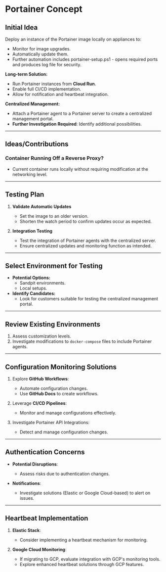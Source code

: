 # Portainer Concept

## Initial Idea
Deploy an instance of the Portainer image locally on appliances to:
- Monitor for image upgrades.
- Automatically update them.
- Further automation includes portainer-setup.ps1 - opens required ports and produces log file for security.

**Long-term Solution:**
- Run Portainer instances from **Cloud Run**.
- Enable full CI/CD implementation.
- Allow for notification and heartbeat integration.

**Centralized Management:**
- Attach a Portainer agent to a Portainer server to create a centralized management portal.
- **Further Investigation Required**: Identify additional possibilities.


---

## Ideas/Contributions

### Container Running Off a Reverse Proxy?
- Current container runs locally without requiring modification at the networking level.

---

## Testing Plan

1. **Validate Automatic Updates**
   - Set the image to an older version.
   - Shorten the watch period to confirm updates occur as expected.

2. **Integration Testing**
   - Test the integration of Portainer agents with the centralized server.
   - Ensure centralized updates and monitoring function as intended.

---

## Select Environment for Testing
- **Potential Options:**
  - Sandpit environments.
  - Local setups.
- **Identify Candidates:**
  - Look for customers suitable for testing the centralized management portal.

---

## Review Existing Environments
1. Assess customization levels.
2. Investigate modifications to `docker-compose` files to include Portainer agents.


---

## Configuration Monitoring Solutions

1. Explore **GitHub Workflows**:
   - Automate configuration changes.
   - Use **GitHub Docs** to create workflows.

2. Leverage **CI/CD Pipelines**:
   - Monitor and manage configurations effectively.

3. Investigate Portainer API Integrations:
   - Detect and manage configuration changes.

---

## Authentication Concerns
- **Potential Disruptions**:
  - Assess risks due to authentication changes.

- **Notifications**:
  - Investigate solutions (Elastic or Google Cloud-based) to alert on issues.

---

## Heartbeat Implementation

1. **Elastic Stack**:
   - Consider implementing a heartbeat mechanism for monitoring.

2. **Google Cloud Monitoring**:
   - If migrating to GCP, evaluate integration with GCP's monitoring tools.
   - Explore enhanced heartbeat solutions through GCP features.
